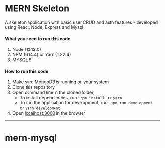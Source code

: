 # MERN Skeleton

A skeleton application with basic user CRUD and auth features - developed using React, Node, Express and Mysql

#### What you need to run this code
1. Node (13.12.0)
2. NPM (6.14.4) or Yarn (1.22.4)
3. MYSQL 8

####  How to run this code
1. Make sure MongoDB is running on your system
2. Clone this repository
3. Open command line in the cloned folder,
   - To install dependencies, run ```  npm install  ``` or ``` yarn ```
   - To run the application for development, run ```  npm run development  ``` or ``` yarn development ```
4. Open [localhost:3000](http://localhost:3000/) in the browser
----
# mern-mysql
